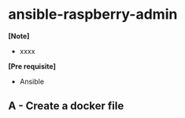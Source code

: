 # ansible-raspberry-admin

**[Note]**
- xxxx

**[Pre requisite]**
- Ansible


## A - Create a docker file 
